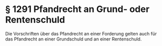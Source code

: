 # § 1291 Pfandrecht an Grund- oder Rentenschuld
Die Vorschriften über das Pfandrecht an einer Forderung gelten auch für das Pfandrecht an einer Grundschuld und an einer Rentenschuld.
